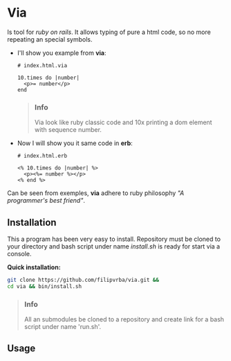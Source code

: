 # Via
Is tool for *ruby on rails*. It allows typing of pure a html code,
so no more repeating an special symbols.

- I'll show you example from **via**:
  ```erb
  # index.html.via

  10.times do |number|
    <p>= number</p>
  end
  ```

  > ### Info
  > Via look like ruby classic code and
  > 10x printing a dom element with sequence number.

- Now I will show you it same code in **erb**:
  ```erb
  # index.html.erb

  <% 10.times do |number| %>
    <p><%= number %></p>
  <% end %>
  ```

Can be seen from exemples, **via** adhere to ruby philosophy *"A programmer's best friend"*.

## Installation
This a program has been very easy to install. Repository must be cloned to your directory
and bash script under name *install.sh* is ready for start via a console.

**Quick installation:**
```bash
git clone https://github.com/filipvrba/via.git &&
cd via && bin/install.sh
```

> ### Info
> All an submodules be cloned to a repository and
> create link for a bash script under name 'run.sh'.

## Usage
